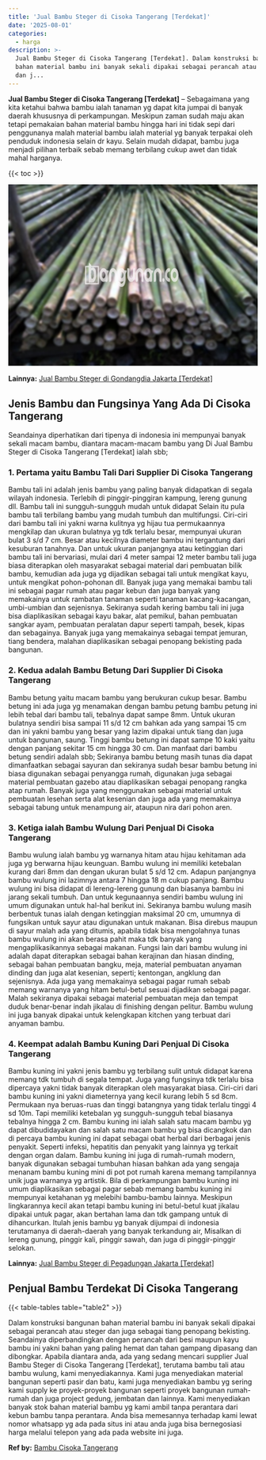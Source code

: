 ```yaml
---
title: 'Jual Bambu Steger di Cisoka Tangerang [Terdekat]'
date: '2025-08-01'
categories:
  - harga
description: >-
  Jual Bambu Steger di Cisoka Tangerang [Terdekat]. Dalam konstruksi bangunan
  bahan material bambu ini banyak sekali dipakai sebagai perancah atau steger
  dan j...
---
```


**Jual Bambu Steger di Cisoka Tangerang \[Terdekat\]** – Sebagaimana yang kita ketahui bahwa bambu ialah tanaman yg dapat kita jumpai di banyak daerah khususnya di perkampungan. Meskipun zaman sudah maju akan tetapi pemakaian bahan material bambu hingga hari ini tidak sepi dari penggunanya malah material bambu ialah material yg banyak terpakai oleh penduduk indonesia selain dr kayu. Selain mudah didapat, bambu juga menjadi pilihan terbaik sebab memang terbilang cukup awet dan tidak mahal harganya.

{{< toc >}}

![Jual Bambu Steger di Cisoka Tangerang [Terdekat]](/images/jual-bambu-tali-24.png)

**Lainnya:** [Jual Bambu Steger di Gondangdia Jakarta \[Terdekat\]](https://bambu.bangunan.co/jual-bambu-steger-di-gondangdia-jakarta-terdekat/)

## Jenis Bambu dan Fungsinya Yang Ada Di Cisoka Tangerang

Seandainya diperhatikan dari tipenya di indonesia ini mempunyai banyak sekali macam bambu, diantara macam-macam bambu yang Di Jual Bambu Steger di Cisoka Tangerang \[Terdekat\] ialah sbb;

### 1\. Pertama yaitu Bambu Tali Dari Supplier Di Cisoka Tangerang

Bambu tali ini adalah jenis bambu yang paling banyak didapatkan di segala wilayah indonesia. Terlebih di pinggir-pinggiran kampung, lereng gunung dll. Bambu tali ini sungguh-sungguh mudah untuk didapat Selain itu pula bambu tali terbilang bambu yang mudah tumbuh dan multifungsi. Ciri-ciri dari bambu tali ini yakni warna kulitnya yg hijau tua permukaannya mengkilap dan ukuran bulatnya yg tdk terlalu besar, mempunyai ukuran bulat 3 s/d 7 cm. Besar atau kecilnya diameter bambu ini tergantung dari kesuburan tanahnya. Dan untuk ukuran panjangnya atau ketinggian dari bambu tali ini bervariasi, mulai dari 4 meter sampai 12 meter bambu tali juga biasa diterapkan oleh masyarakat sebagai material dari pembuatan bilik bambu, kemudian ada juga yg dijadikan sebagai tali untuk mengikat kayu, untuk mengikat pohon-pohonan dll. Banyak juga yang memakai bambu tali ini sebagai pagar rumah atau pagar kebun dan juga banyak yang memakainya untuk rambatan tanaman seperti tanaman kacang-kacangan, umbi-umbian dan sejenisnya. Sekiranya sudah kering bambu tali ini juga bisa diaplikasikan sebagai kayu bakar, alat pemikul, bahan pembuatan sangkar ayam, pembuatan peralatan dapur seperti tampah, besek, kipas dan sebagainya. Banyak juga yang memakainya sebagai tempat jemuran, tiang bendera, malahan diaplikasikan sebagai penopang bekisting pada bangunan.

### 2\. Kedua adalah Bambu Betung Dari Supplier Di Cisoka Tangerang

Bambu betung yaitu macam bambu yang berukuran cukup besar. Bambu betung ini ada juga yg menamakan dengan bambu petung bambu petung ini lebih tebal dari bambu tali, tebalnya dapat sampe 8mm. Untuk ukuran bulatnya sendiri bisa sampai 11 s/d 12 cm bahkan ada yang sampai 15 cm dan ini yakni bambu yang besar yang lazim dipakai untuk tiang dan juga untuk bangunan, saung. Tinggi bambu betung ini dapat sampe 10 kaki yaitu dengan panjang sekitar 15 cm hingga 30 cm. Dan manfaat dari bambu betung sendiri adalah sbb; Sekiranya bambu betung masih tunas dia dapat dimanfaatkan sebagai sayuran dan sekiranya sudah besar bambu betung ini biasa digunakan sebagai penyangga rumah, digunakan juga sebagai material pembuatan gazebo atau diaplikasikan sebagai penopang rangka atap rumah. Banyak juga yang menggunakan sebagai material untuk pembuatan lesehan serta alat kesenian dan juga ada yang memakainya sebagai tabung untuk menampung air, ataupun nira dari pohon aren.

### 3\. Ketiga ialah Bambu Wulung Dari Penjual Di Cisoka Tangerang

Bambu wulung ialah bambu yg warnanya hitam atau hijau kehitaman ada juga yg berwarna hijau keunguan. Bambu wulung ini memiliki ketebalan kurang dari 8mm dan dengan ukuran bulat 5 s/d 12 cm. Adapun panjangnya bambu wulung ini lazimnya antara 7 hingga 18 m cukup panjang. Bambu wulung ini bisa didapat di lereng-lereng gunung dan biasanya bambu ini jarang sekali tumbuh. Dan untuk kegunaannya sendiri bambu wulung ini umum digunakan untuk hal-hal berikut ini. Sekiranya bambu wulung masih berbentuk tunas ialah dengan ketinggian maksimal 20 cm, umumnya di fungsikan untuk sayur atau digunakan untuk makanan. Bisa direbus maupun di sayur malah ada yang ditumis, apabila tidak bisa mengolahnya tunas bambu wulung ini akan berasa pahit maka tdk banyak yang mengaplikasikannya sebagai makanan. Fungsi lain dari bambu wulung ini adalah dapat diterapkan sebagai bahan kerajinan dan hiasan dinding, sebagai bahan pembuatan bangku, meja, material pembuatan anyaman dinding dan juga alat kesenian, seperti; kentongan, angklung dan sejenisnya. Ada juga yang memakainya sebagai pagar rumah sebab memang warnanya yang hitam betul-betul sesuai dijadikan sebagai pagar. Malah sekiranya dipakai sebagai material pembuatan meja dan tempat duduk benar-benar indah jikalau di finishing dengan pelitur. Bambu wulung ini juga banyak dipakai untuk kelengkapan kitchen yang terbuat dari anyaman bambu.

### 4\. Keempat adalah Bambu Kuning Dari Penjual Di Cisoka Tangerang

Bambu kuning ini yakni jenis bambu yg terbilang sulit untuk didapat karena memang tdk tumbuh di segala tempat. Juga yang fungsinya tdk terlalu bisa dipercaya yakni tidak banyak diterapkan oleh masyarakat biasa. Ciri-ciri dari bambu kuning ini yakni diameternya yang kecil kurang lebih 5 sd 8cm. Permukaan nya beruas-ruas dan tinggi batangnya yang tidak terlalu tinggi 4 sd 10m. Tapi memiliki ketebalan yg sungguh-sungguh tebal biasanya tebalnya hingga 2 cm. Bambu kuning ini ialah salah satu macam bambu yg dapat dibudidayakan dan salah satu macam bambu yg bisa dicangkok dan di percaya bambu kuning ini dapat sebagai obat herbal dari berbagai jenis penyakit. Seperti infeksi, hepatitis dan penyakit yang lainnya yg terkait dengan organ dalam. Bambu kuning ini juga di rumah-rumah modern, banyak digunakan sebagai tumbuhan hiasan bahkan ada yang sengaja menanam bambu kuning mini di pot pot rumah karena memang tampilannya unik juga warnanya yg artistik. Bila di perkampungan bambu kuning ini umum diaplikasikan sebagai pagar sebab memang bambu kuning ini mempunyai ketahanan yg melebihi bambu-bambu lainnya. Meskipun lingkarannya kecil akan tetapi bambu kuning ini betul-betul kuat jikalau dipakai untuk pagar, akan bertahan lama dan tdk gampang untuk di dihancurkan. Itulah jenis bambu yg banyak dijumpai di indonesia terutamanya di daerah-daerah yang banyak terkandung air, Misalkan di lereng gunung, pinggir kali, pinggir sawah, dan juga di pinggir-pinggir selokan.

**Lainnya:** [Jual Bambu Steger di Pegadungan Jakarta \[Terdekat\]](https://bambu.bangunan.co/jual-bambu-steger-di-pegadungan-jakarta-terdekat/)

## Penjual Bambu Terdekat Di Cisoka Tangerang

{{< table-tables table="table2" >}}

Dalam konstruksi bangunan bahan material bambu ini banyak sekali dipakai sebagai perancah atau steger dan juga sebagai tiang penopang bekisting. Seandainya diperbandingkan dengan perancah dari besi maupun kayu bambu ini yakni bahan yang paling hemat dan tahan gampang dipasang dan dibongkar. Apabila diantara anda, ada yang sedang mencari supplier Jual Bambu Steger di Cisoka Tangerang \[Terdekat\], terutama bambu tali atau bambu wulung, kami menyediakannya. Kami juga menyediakan material bangunan seperti pasir dan batu, kami juga menyediakan bambu yg sering kami supply ke proyek-proyek bangunan seperti proyek bangunan rumah-rumah dan juga project gedung, jembatan dan lainnya. Kami menyediakan banyak stok bahan material bambu yg kami ambil tanpa perantara dari kebun bambu tanpa perantara. Anda bisa memesannya terhadap kami lewat nomor whatsapp yg ada pada situs ini atau anda juga bisa bernegosiasi harga melalui telepon yang ada pada website ini juga.

**Ref by:** [Bambu Cisoka Tangerang](https://id.wikipedia.org/wiki/Bambu)
